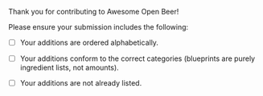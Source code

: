 Thank you for contributing to Awesome Open Beer!

Please ensure your submission includes the following:

- [ ] Your additions are ordered alphabetically.
- [ ] Your additions conform to the correct categories (blueprints are purely ingredient lists, not amounts).
- [ ] Your additions are not already listed.
 
